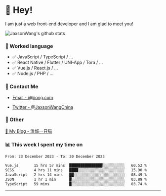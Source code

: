 # 👋 Hey!

I am just a web front-end developer and I am glad to meet you!

![JaxsonWang's github stats](https://github-readme-stats.vercel.app/api?username=JaxsonWang&&show_icons=true&&title_color=1abc9c&&icon_color=1abc9c)


### 📝 Worked language

- ✅ JavaScript / TypeScript / ...
- ✅ React Native / Flutter / UNI-App / Tora / ...
- ✅ Vue.js / React.js / ...
- ✅ Node.js / PHP / ...

### 📮 Contact Me

- [Email - i@iiong.com](mailto:i@iiong.com)

- [Twitter - @JaxsonWangChina](https://twitter.com/JaxsonWangChina)

### 🤪 Other

[📌 My Blog - 淮城一只猫](https://iiong.com)

### 📊 This week I spent my time on

<!--START_SECTION:waka-->

```txt
From: 23 December 2023 - To: 30 December 2023

Vue.js       15 hrs 57 mins  ███████████████░░░░░░░░░░   60.52 %
SCSS         4 hrs 11 mins   ████░░░░░░░░░░░░░░░░░░░░░   15.90 %
JavaScript   2 hrs 14 mins   ██░░░░░░░░░░░░░░░░░░░░░░░   08.49 %
JSON         1 hr 1 min      █░░░░░░░░░░░░░░░░░░░░░░░░   03.89 %
TypeScript   59 mins         █░░░░░░░░░░░░░░░░░░░░░░░░   03.74 %
```

<!--END_SECTION:waka-->

---
